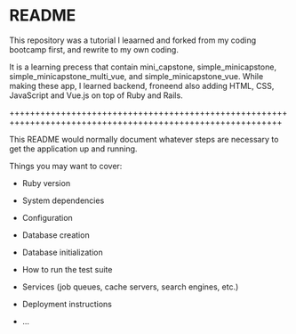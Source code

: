 # README

This repository was a tutorial I leaarned and forked from my coding bootcamp first, and rewrite to my own coding.

It is a learning precess that contain mini_capstone, simple_minicapstone, simple_minicapstone_multi_vue, and simple_minicapstone_vue. 
While making these app, I learned backend, froneend also adding HTML, CSS, JavaScript and Vue.js on top of Ruby and Rails.

+++++++++++++++++++++++++++++++++++++++++++++++++++++++++++++++++++++++++++++++++++++++++++++++++++++++++++

This README would normally document whatever steps are necessary to get the
application up and running.

Things you may want to cover:

* Ruby version

* System dependencies

* Configuration

* Database creation

* Database initialization

* How to run the test suite

* Services (job queues, cache servers, search engines, etc.)

* Deployment instructions

* ...
